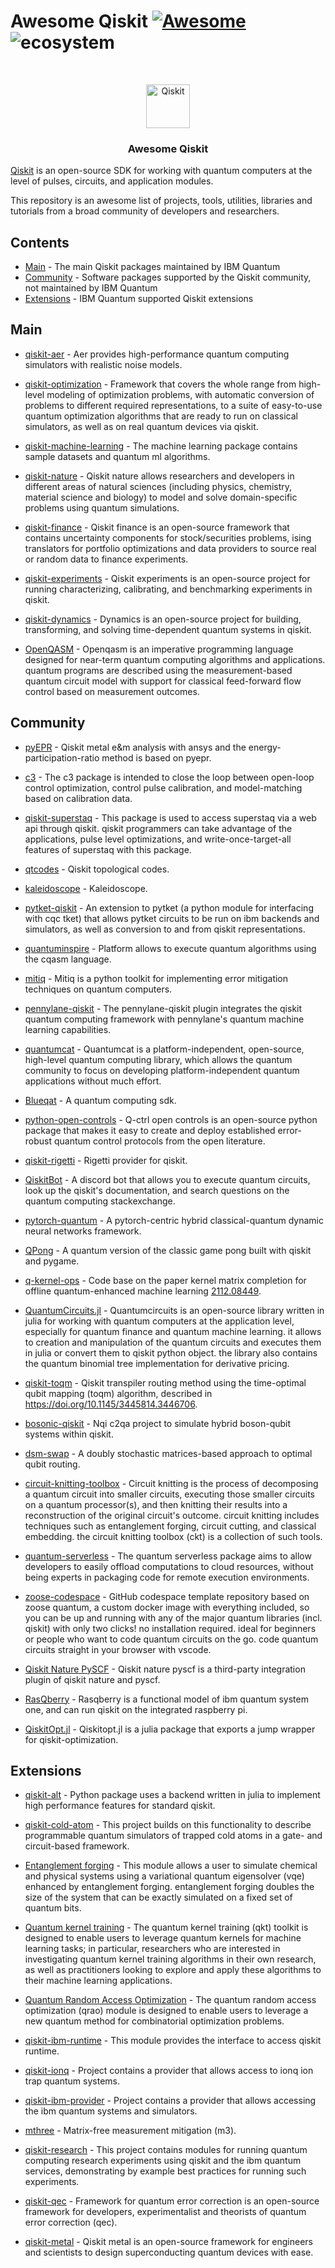 <!--lint ignore double-link-->

# Awesome Qiskit [![Awesome](https://awesome.re/badge.svg)](https://awesome.re) ![ecosystem](https://img.shields.io/badge/Qiskit-Ecosystem-blueviolet) 

<!--lint enable double-link-->

<br />
<p align="center">
  <p align="center">
    <a href="https://qiskit.org/">
      <img alt="Qiskit" src="https://qiskit.org/images/qiskit-logo.png" width="70" />
    </a>
  </p>
  <h3 align="center">Awesome Qiskit</h3>
</p>

[Qiskit](https://qiskit.org/) is an open-source SDK for working with quantum computers at the level of pulses, circuits, and application modules.

This repository is an awesome list of projects, tools, utilities, libraries and tutorials from a broad community of developers and researchers.

## Contents

* [Main](#main) - The main Qiskit packages maintained by IBM Quantum
* [Community](#community) - Software packages supported by the Qiskit community, not maintained by IBM Quantum
* [Extensions](#extensions) - IBM Quantum supported Qiskit extensions


## Main


* [qiskit-aer](https://github.com/Qiskit/qiskit-aer) - Aer provides high-performance quantum computing simulators with realistic noise models.

* [qiskit-optimization](https://github.com/Qiskit/qiskit-optimization) - Framework that covers the whole range from high-level modeling of optimization problems, with automatic conversion of problems to different required representations, to a suite of easy-to-use quantum optimization algorithms that are ready to run on classical simulators, as well as on real quantum devices via qiskit.

* [qiskit-machine-learning](https://github.com/Qiskit/qiskit-machine-learning) - The machine learning package contains sample datasets and quantum ml algorithms.

* [qiskit-nature](https://github.com/Qiskit/qiskit-nature) - Qiskit nature allows researchers and developers in different areas of natural sciences (including physics, chemistry, material science and biology) to model and solve domain-specific problems using quantum simulations.

* [qiskit-finance](https://github.com/Qiskit/qiskit-finance) - Qiskit finance is an open-source framework that contains uncertainty components for stock/securities problems, ising translators for portfolio optimizations and data providers to source real or random data to finance experiments.

* [qiskit-experiments](https://github.com/Qiskit/qiskit-experiments) - Qiskit experiments is an open-source project for running characterizing, calibrating, and benchmarking experiments in qiskit.

* [qiskit-dynamics](https://github.com/Qiskit/qiskit-dynamics) - Dynamics is an open-source project for building, transforming, and solving time-dependent quantum systems in qiskit.

* [OpenQASM](https://github.com/openqasm/openqasm) - Openqasm is an imperative programming language designed for near-term quantum computing algorithms and applications. quantum programs are described using the measurement-based quantum circuit model with support for classical feed-forward flow control based on measurement outcomes.


## Community


* [pyEPR](https://github.com/zlatko-minev/pyEPR) - Qiskit metal e&m analysis with ansys and the energy-participation-ratio method is based on pyepr.

* [c3](https://github.com/q-optimize/c3) - The c3 package is intended to close the loop between open-loop control optimization, control pulse calibration, and model-matching based on calibration data.

* [qiskit-superstaq](https://github.com/SupertechLabs/qiskit-superstaq) - This package is used to access superstaq via a web api through qiskit. qiskit programmers can take advantage of the applications, pulse level optimizations, and write-once-target-all features of superstaq with this package.

* [qtcodes](https://github.com/yaleqc/qtcodes) - Qiskit topological codes.

* [kaleidoscope](https://github.com/QuSTaR/kaleidoscope) - Kaleidoscope.

* [pytket-qiskit](https://github.com/CQCL/pytket-extensions/tree/develop/modules/pytket-qiskit) - An extension to pytket (a python module for interfacing with cqc tket) that allows pytket circuits to be run on ibm backends and simulators, as well as conversion to and from qiskit representations.

* [quantuminspire](https://github.com/QuTech-Delft/quantuminspire) - Platform allows to execute quantum algorithms using the cqasm language.

* [mitiq](https://github.com/unitaryfund/mitiq) - Mitiq is a python toolkit for implementing error mitigation techniques on quantum computers.

* [pennylane-qiskit](https://github.com/PennyLaneAI/pennylane-qiskit) - The pennylane-qiskit plugin integrates the qiskit quantum computing framework with pennylane's quantum machine learning capabilities.

* [quantumcat](https://github.com/artificial-brain/quantumcat) - Quantumcat is a platform-independent, open-source, high-level quantum computing library, which allows the quantum community to focus on developing platform-independent quantum applications without much effort.

* [Blueqat](https://github.com/Blueqat/Blueqat) - A quantum computing sdk.

* [python-open-controls](https://github.com/qctrl/python-open-controls) - Q-ctrl open controls is an open-source python package that makes it easy to create and deploy established error-robust quantum control protocols from the open literature.

* [qiskit-rigetti](https://github.com/rigetti/qiskit-rigetti) - Rigetti provider for qiskit.

* [QiskitBot](https://github.com/infiniteregrets/QiskitBot) - A discord bot that allows you to execute quantum circuits, look up the qiskit's documentation, and search questions on the quantum computing stackexchange.

* [pytorch-quantum](https://github.com/mit-han-lab/pytorch-quantum) - A pytorch-centric hybrid classical-quantum dynamic neural networks framework.

* [QPong](https://github.com/HuangJunye/QPong) - A quantum version of the classic game pong built with qiskit and pygame.

* [q-kernel-ops](https://github.com/Travis-S-IBM/q-kernel-ops) - Code base on the paper kernel matrix completion for offline quantum-enhanced machine learning [2112.08449](https://arxiv.org/abs/2112.08449).

* [QuantumCircuits.jl](https://github.com/Adgnitio/QuantumCircuits.jl) - Quantumcircuits is an open-source library written in julia for working with quantum computers at the application level, especially for quantum finance and quantum machine learning. it allows to creation and manipulation of the quantum circuits and executes them in julia or convert them to qiskit python object. the library also contains the quantum binomial tree implementation for derivative pricing.

* [qiskit-toqm](https://github.com/qiskit-toqm/qiskit-toqm) - Qiskit transpiler routing method using the time-optimal qubit mapping (toqm) algorithm, described in https://doi.org/10.1145/3445814.3446706.

* [bosonic-qiskit](https://github.com/C2QA/bosonic-qiskit) - Nqi c2qa project to simulate hybrid boson-qubit systems within qiskit.

* [dsm-swap](https://github.com/qiskit-community/dsm-swap) - A doubly stochastic matrices-based approach to optimal qubit routing.

* [circuit-knitting-toolbox](https://github.com/Qiskit-Extensions/circuit-knitting-toolbox) - Circuit knitting is the process of decomposing a quantum circuit into smaller circuits, executing those smaller circuits on a quantum processor(s), and then knitting their results into a reconstruction of the original circuit's outcome. circuit knitting includes techniques such as entanglement forging, circuit cutting, and classical embedding. the circuit knitting toolbox (ckt) is a collection of such tools.

* [quantum-serverless](https://github.com/Qiskit-Extensions/quantum-serverless) - The quantum serverless package aims to allow developers to easily offload computations to cloud resources, without being experts in packaging code for remote execution environments.

* [zoose-codespace](https://github.com/ianhellstrom/zoose-codespace) - GitHub codespace template repository based on zoose quantum, a custom docker image with everything included, so you can be up and running with any of the major quantum libraries (incl. qiskit) with only two clicks! no installation required. ideal for beginners or people who want to code quantum circuits on the go. code quantum circuits straight in your browser with vscode.

* [Qiskit Nature PySCF](https://github.com/qiskit-community/qiskit-nature-pyscf) - Qiskit nature pyscf is a third-party integration plugin of qiskit nature and pyscf.

* [RasQberry](https://github.com/JanLahmann/RasQberry) - Rasqberry is a functional model of ibm quantum system one, and can run qiskit on the integrated raspberry pi.

* [QiskitOpt.jl](https://github.com/psrenergy/QiskitOpt.jl) - Qiskitopt.jl is a julia package that exports a jump wrapper for qiskit-optimization.


## Extensions


* [qiskit-alt](https://github.com/Qiskit-Extensions/qiskit-alt) - Python package uses a backend written in julia to implement high performance features for standard qiskit.

* [qiskit-cold-atom](https://github.com/Qiskit-Extensions/qiskit-cold-atom) - This project builds on this functionality to describe programmable quantum simulators of trapped cold atoms in a gate- and circuit-based framework.

* [Entanglement forging](https://github.com/qiskit-community/prototype-entanglement-forging) - This module allows a user to simulate chemical and physical systems using a variational quantum eigensolver (vqe) enhanced by entanglement forging. entanglement forging doubles the size of the system that can be exactly simulated on a fixed set of quantum bits.

* [Quantum kernel training](https://github.com/qiskit-community/prototype-quantum-kernel-training) - The quantum kernel training (qkt) toolkit is designed to enable users to leverage quantum kernels for machine learning tasks; in particular, researchers who are interested in investigating quantum kernel training algorithms in their own research, as well as practitioners looking to explore and apply these algorithms to their machine learning applications.

* [Quantum Random Access Optimization](https://github.com/qiskit-community/prototype-qrao) - The quantum random access optimization (qrao) module is designed to enable users to leverage a new quantum method for combinatorial optimization problems.

* [qiskit-ibm-runtime](https://github.com/qiskit/qiskit-ibm-runtime) - This module provides the interface to access qiskit runtime.

* [qiskit-ionq](https://github.com/Qiskit-Partners/qiskit-ionq) - Project contains a provider that allows access to ionq ion trap quantum systems.

* [qiskit-ibm-provider](https://github.com/Qiskit/qiskit-ibm-provider) - Project contains a provider that allows accessing the ibm quantum systems and simulators.

* [mthree](https://github.com/Qiskit-Partners/mthree) - Matrix-free measurement mitigation (m3).

* [qiskit-research](https://github.com/qiskit-research/qiskit-research) - This project contains modules for running quantum computing research experiments using qiskit and the ibm quantum services, demonstrating by example best practices for running such experiments.

* [qiskit-qec](https://github.com/qiskit-community/qiskit-qec) - Framework for quantum error correction is an open-source framework for developers, experimentalist and theorists of quantum error correction (qec).

* [qiskit-metal](https://github.com/Qiskit/qiskit-metal) - Qiskit metal is an open-source framework for engineers and scientists to design superconducting quantum devices with ease.


